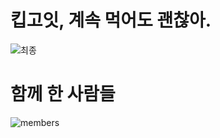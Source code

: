 # 킵고잇, 계속 먹어도 괜찮아.

![최종](https://user-images.githubusercontent.com/75439868/212671218-684754fd-8ed6-4156-accf-337e4831e8e7.png)



# 함께 한 사람들
![members](https://user-images.githubusercontent.com/75439868/212359988-3a91da5b-f203-44dd-bbc3-0f94c7363ab3.png)
